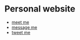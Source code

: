 # Personal website

- [meet me](https://dylantientcheu.dev)
- [message me](mailto:hi@dylantientcheu.dev)
- [tweet me](https://twitter.com/dylantientcheu)
